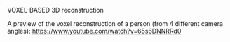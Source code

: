 VOXEL-BASED 3D reconstruction

A preview of the voxel reconstruction of a person (from 4 different camera angles): https://www.youtube.com/watch?v=65s6DNNRRd0
